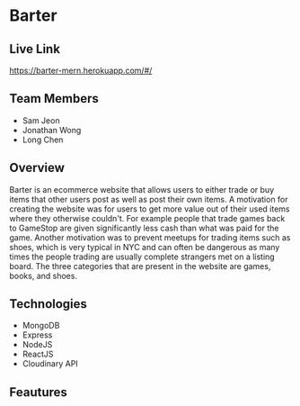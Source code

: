 # Barter
## Live Link 
https://barter-mern.herokuapp.com/#/

## Team Members
* Sam Jeon
* Jonathan Wong
* Long Chen

## Overview
Barter is an ecommerce website that allows users to either trade or buy items that other users post as well as post their own items. A motivation for creating the website was for users to get more value out of their used items where they otherwise couldn't. For example people that trade games back to GameStop are given significantly less cash than what was paid for the game. Another motivation was to prevent meetups for trading items such as shoes, which is very typical in NYC and can often be dangerous as many times the people trading are usually complete strangers met on a listing board. The three categories that are present in the website are games, books, and shoes.

## Technologies
* MongoDB
* Express
* NodeJS
* ReactJS
* Cloudinary API

## Feautures

